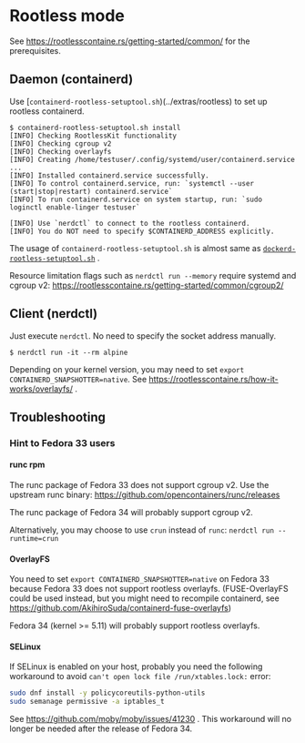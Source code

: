 # Rootless mode

See https://rootlesscontaine.rs/getting-started/common/ for the prerequisites.

## Daemon (containerd)

Use [`containerd-rootless-setuptool.sh`)(../extras/rootless) to set up rootless containerd.

```console
$ containerd-rootless-setuptool.sh install
[INFO] Checking RootlessKit functionality
[INFO] Checking cgroup v2
[INFO] Checking overlayfs
[INFO] Creating /home/testuser/.config/systemd/user/containerd.service
...
[INFO] Installed containerd.service successfully.
[INFO] To control containerd.service, run: `systemctl --user (start|stop|restart) containerd.service`
[INFO] To run containerd.service on system startup, run: `sudo loginctl enable-linger testuser`

[INFO] Use `nerdctl` to connect to the rootless containerd.
[INFO] You do NOT need to specify $CONTAINERD_ADDRESS explicitly.
```

The usage of `containerd-rootless-setuptool.sh` is almost same as [`dockerd-rootless-setuptool.sh`](https://rootlesscontaine.rs/getting-started/docker/) .

Resource limitation flags such as `nerdctl run --memory` require systemd and cgroup v2: https://rootlesscontaine.rs/getting-started/common/cgroup2/

## Client (nerdctl)

Just execute `nerdctl`. No need to specify the socket address manually.

```console
$ nerdctl run -it --rm alpine
```

Depending on your kernel version, you may need to set `export CONTAINERD_SNAPSHOTTER=native`.
See https://rootlesscontaine.rs/how-it-works/overlayfs/ .

## Troubleshooting

### Hint to Fedora 33 users

#### runc rpm
The runc package of Fedora 33 does not support cgroup v2.
Use the upstream runc binary: https://github.com/opencontainers/runc/releases

The runc package of Fedora 34 will probably support cgroup v2.

Alternatively, you may choose to use `crun` instead of `runc`:
`nerdctl run --runtime=crun`

#### OverlayFS
You need to set `export CONTAINERD_SNAPSHOTTER=native` on Fedora 33 because Fedora 33 does not support rootless overlayfs.
(FUSE-OverlayFS could be used instead, but you might need to recompile containerd, see https://github.com/AkihiroSuda/containerd-fuse-overlayfs)

Fedora 34 (kernel >= 5.11) will probably support rootless overlayfs.

#### SELinux
If SELinux is enabled on your host, probably you need the following workaround to avoid `can't open lock file /run/xtables.lock:` error:
```bash
sudo dnf install -y policycoreutils-python-utils
sudo semanage permissive -a iptables_t
```

See https://github.com/moby/moby/issues/41230 .
This workaround will no longer be needed after the release of Fedora 34.
